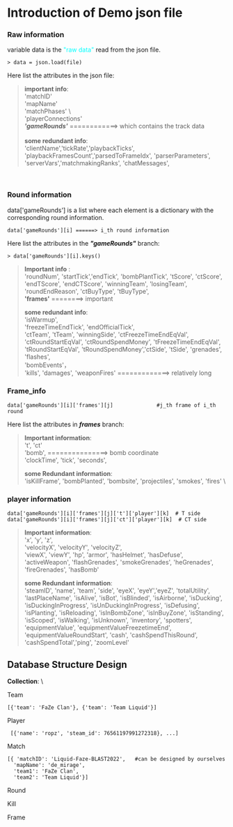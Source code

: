 # Introduction of Demo json file

### Raw information
  variable data is the 
  <span style="color: cyan;">
  "raw data"
  </span>
  read from the json file.

    > data = json.load(file)

Here list the attributes in the json file:

>__important info__: \
> 'matchID' \
> 'mapName'  \
> 'matchPhases' \  
> 'playerConnections' \
>**_'gameRounds'_**  ============>  which contains the track data\
> \
> __some redundant info__: \
> 'clientName','tickRate','playbackTicks', 'playbackFramesCount','parsedToFrameIdx',
> 'parserParameters', 'serverVars','matchmakingRanks', 'chatMessages',

<br>



### __Round information__

data['gameRounds'] is a list where each element is a dictionary with the corresponding 
round information. 

    data['gameRounds'][i] ======> i_th round information  

Here list the attributes in the __*"gameRounds"*__ branch:

    > data['gameRounds'][i].keys()

> __Important info__ :\
> 'roundNum', 
> 'startTick','endTick', 'bombPlantTick',
> 'tScore', 'ctScore', 'endTScore', 'endCTScore', 'winningTeam', 'losingTeam', 'roundEndReason',
> 'ctBuyType', 'tBuyType',\
> __'frames'__ ========> important 
> 
> __some redundant info__:\
> 'isWarmup',\
>  'freezeTimeEndTick',  'endOfficialTick',  \
> 'ctTeam', 'tTeam', 'winningSide', 
> 'ctFreezeTimeEndEqVal', 'ctRoundStartEqVal', 'ctRoundSpendMoney', 
> 'tFreezeTimeEndEqVal', 'tRoundStartEqVal', 'tRoundSpendMoney','ctSide', 'tSide',
> 'grenades', 'flashes', \
> 'bombEvents'， \
> 'kills', 'damages',  'weaponFires' =============> relatively long



### __Frame_info__

```
data['gameRounds'][i]['frames'][j]              #j_th frame of i_th round
```

Here list the attributes in __*frames*__ branch:
>__Important information__:\
> 't', 'ct' \
> 'bomb',    ===============> bomb coordinate\
> 'clockTime', 'tick', 'seconds',
> 
>__some Redundant information__:\
> 'isKillFrame',  'bombPlanted', 
> 'bombsite',  'projectiles', 'smokes', 'fires' \



### __player information__
```
data['gameRounds'][i]['frames'][j]['t']['player'][k]  # T side
data['gameRounds'][i]['frames'][j]['ct']['player'][k]  # CT side              
```
>__Important information__:\
> 'x', 'y', 'z', \
> 'velocityX', 'velocityY', 'velocityZ',\
> 'viewX', 'viewY', 
> 'hp', 'armor', 'hasHelmet', 'hasDefuse',
> 'activeWeapon', 
> 'flashGrenades', 'smokeGrenades', 'heGrenades', 'fireGrenades',
>  'hasBomb'
> 
>__some Redundant information__:\
> 'steamID', 'name', 'team', 'side',  'eyeX', 'eyeY','eyeZ',
> 'totalUtility', 'lastPlaceName', 'isAlive', 'isBot', 
> 'isBlinded', 'isAirborne', 'isDucking', 'isDuckingInProgress', 
> 'isUnDuckingInProgress', 'isDefusing', 'isPlanting', 'isReloading', 
> 'isInBombZone', 'isInBuyZone', 'isStanding', 'isScoped', 'isWalking', 
> 'isUnknown', 'inventory', 'spotters', 'equipmentValue', 
> 'equipmentValueFreezetimeEnd', 'equipmentValueRoundStart', 
> 'cash', 'cashSpendThisRound', 'cashSpendTotal','ping', 'zoomLevel' 

## Database Structure Design

__Collection__: \

Team
```
[{'team': 'FaZe Clan'}, {'team': 'Team Liquid'}]
```

Player
```
 [{'name': 'ropz', 'steam_id': 76561197991272318}, ...]
```

Match
```
[{ 'matchID': 'Liquid-Faze-BLAST2022',   #can be designed by ourselves
  'mapName': 'de_mirage', 
  'team1': 'FaZe Clan', 
  'team2': 'Team Liquid'}]
```

Round 

Kill

Frame


